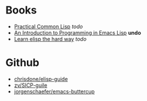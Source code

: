 # Books
- [Practical Common Lisp](https://github.com/keer2345/lisp-learning/tree/master/practical-common-lisp) *todo*
- [An Introduction to Programming in Emacs Lisp](http://www.gnu.org/software/emacs/manual/eintr.html) **undo**
- [Learn elisp the hard way](https://github.com/keer2345/lisp-learning/tree/master/learn-elisp-the-hard-way) *todo*

# Github
- [chrisdone/elisp-guide](https://github.com/chrisdone/elisp-guide)
- [zv/SICP-guile](https://github.com/zv/SICP-guile)
- [jorgenschaefer/emacs-buttercup](https://github.com/jorgenschaefer/emacs-buttercup)
